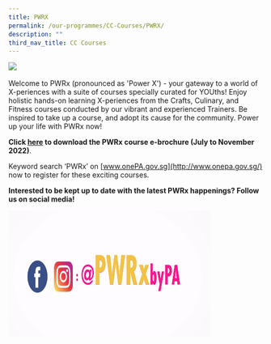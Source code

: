 ```yaml
---
title: PWRX
permalink: /our-programmes/CC-Courses/PWRX/
description: ""
third_nav_title: CC Courses
---
```

<img style="width:600px" align="centre" src="/images/Programmes/CC%20Courses/PWRX-web-banner-S2.jpg">

Welcome to PWRx (pronounced as 'Power X') - your gateway to a world of X-periences with a suite of courses specially curated for YOUths! Enjoy holistic hands-on learning X-periences from the Crafts, Culinary, and Fitness courses conducted by our vibrant and experienced Trainers. Be inspired to take up a course, and adopt its cause for the community. Power up your life with PWRx now!


**Click [here](https://go.gov.sg/pwrxjulnov2022) to download the PWRx course e-brochure (July to November 2022)**.


Keyword search ‘PWRx’ on [www.onePA.gov.sg](http://www.onepa.gov.sg/) now to register for these exciting courses. 


**Interested to be kept up to date with the latest PWRx happenings?  Follow us on social media!**

<img style="height:250px;width:400px" align="left" src="/images/Programmes/CC%20Courses/Follow%20us%20on%20social%20media%20PWRx.png">